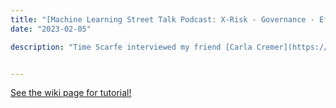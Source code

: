 ```yaml
---
title: "[Machine Learning Street Talk Podcast: X-Risk - Governance - Effective Altruism](https://www.youtube.com/watch?v=lxaTinmKxs0)"
date: "2023-02-05"

description: "Time Scarfe interviewed my friend [Carla Cremer](https://twitter.com/CarlaZoeC/status/1622877501734125569?cxt=HHwWgoCwzamfz4UtAAAA) and me about our perspectives on X-Risk, Governance in EA and AI risk. I wish we had had time to go into my points about all reasons I don't believe in AGI risk, but I am still glad we could make our points in such a nice format."


---
```



[See the wiki page for tutorial!](https://github.com/hadisinaee/avicenna/wiki)
